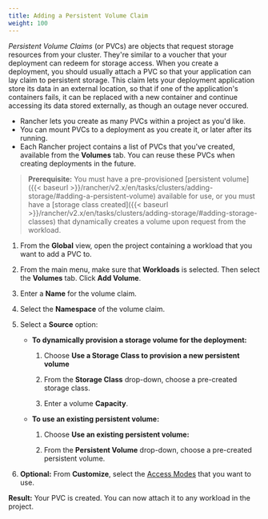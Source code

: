 ```yaml
---
title: Adding a Persistent Volume Claim
weight: 100
---
```


_Persistent Volume Claims_ (or PVCs) are objects that request storage resources from your cluster. They're similar to a voucher that your deployment can redeem for storage access. When you create a deployment, you should usually attach a PVC so that your application can lay claim to persistent storage. This claim lets your deployment application store its data in an external location, so that if one of the application's containers fails, it can be replaced with a new container and continue accessing its data stored externally, as though an outage never occured.

- Rancher lets you create as many PVCs within a project as you'd like.
- You can mount PVCs to a deployment as you create it, or later after its running.
- Each Rancher project contains a list of PVCs that you've created, available from the **Volumes** tab. You can reuse these PVCs when creating deployments in the future.

>**Prerequisite:**
> You must have a pre-provisioned [persistent volume]({{< baseurl >}}/rancher/v2.x/en/tasks/clusters/adding-storage/#adding-a-persistent-volume) available for use, or you must have a [storage class created]({{< baseurl >}}/rancher/v2.x/en/tasks/clusters/adding-storage/#adding-storage-classes) that dynamically creates a volume upon request from the workload.

1. From the **Global** view, open the project containing a workload that you want to add a PVC to.

1. From the main menu, make sure that **Workloads** is selected. Then select the **Volumes** tab. Click **Add Volume**.

1. Enter a **Name** for the volume claim.

1. Select the **Namespace** of the volume claim.

1. Select a **Source** option:

    - **To dynamically provision a storage volume for the deployment:**

        1. Choose **Use a Storage Class to provision a new persistent volume**

        1. From the **Storage Class** drop-down, choose a pre-created storage class.

        1. Enter a volume **Capacity**.

    - **To use an existing persistent volume:**

        1. Choose **Use an existing persistent volume:**

        1. From the **Persistent Volume** drop-down, choose a pre-created persistent volume.

7. **Optional:** From **Customize**, select the [Access Modes](https://kubernetes.io/docs/concepts/storage/persistent-volumes/#access-modes) that you want to use.

**Result:** Your PVC is created. You can now attach it to any workload in the project.

